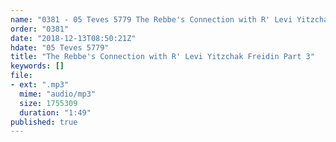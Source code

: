 ```yaml
---
name: "0381 - 05 Teves 5779 The Rebbe's Connection with R' Levi Yitzchak Freidin Part 3"
order: "0381"
date: "2018-12-13T08:50:21Z"
hdate: "05 Teves 5779"
title: "The Rebbe's Connection with R' Levi Yitzchak Freidin Part 3"
keywords: []
file:
- ext: ".mp3"
  mime: "audio/mp3"
  size: 1755309
  duration: "1:49"
published: true
---
```

